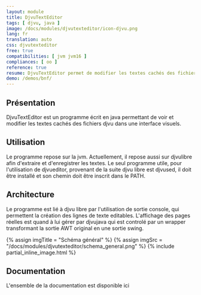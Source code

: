 ```yaml
---
layout: module
title: DjvuTextEditor
tags: [ djvu, java ]
image: /docs/modules/djvutexteditor/icon-djvu.png
lang: fr
translation: auto
css: djvutexteditor
free: true
compatibilities: [ jvm jvm16 ]
compliances: [ oo ]
reference: true
resume: DjvuTextEditor permet de modifier les textes cachés des fichiers djvu.
demo: /demos/bnf/
---
```

Présentation
-----------------
DjvuTextEditor est un programme écrit en java permettant de voir et modifier les  textes cachés des fichiers djvu dans une interface visuels.

Utilisation
-----------
Le programme repose sur la jvm. Actuellement, il repose aussi sur djvulibre afin d'extraire et d'enregistrer les textes. Le seul programme utile, pour l'utilisation de djvueditor, provenant de la suite djvu libre est djvused, il doit être installé et son chemin doit être inscrit dans le PATH.

Architecture
-----------------
Le programme est lié à djvu libre par l'utilisation de sortie console, qui permettent la création des lignes de texte editables. L'affichage des pages réelles est quand à lui gérer par djvujava qui est controlé par un wrapper transformant la sortie AWT original en une sortie swing.

{% assign imgTitle = "Schéma général" %}
{% assign imgSrc = "/docs/modules/djvutexteditor/schema_general.png" %}
{% include partial_inline_image.html %}

Documentation
-------------
L'ensemble de la documentation est disponible ici



